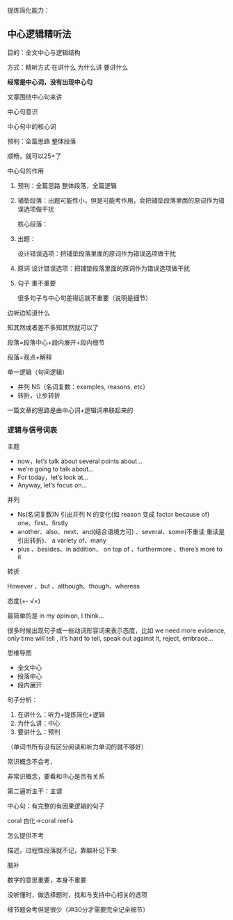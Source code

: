 提炼简化能力：

## 中心逻辑精听法

目的：全文中心与逻辑结构

方式：精听方式 在讲什么 为什么讲 要讲什么



**经常是中心词，没有出现中心句**

文章围绕中心句来讲



中心句意识

中心句中的核心词

预判：全篇思路 整体段落 

顺畅，就可以25+了



中心句的作用

1. 预判：全篇思路 整体段落，全篇逻辑

2. 铺垫段落：出题可能性小，但是可能考作用，会把铺垫段落里面的原词作为错误选项做干扰

   核心段落：

3. 出题：

   设计错误选项：把铺垫段落里面的原词作为错误选项做干扰

4. 原词 设计错误选项：把铺垫段落里面的原词作为错误选项做干扰

5. 句子 重不重要

   很多句子与中心句差得远就不重要（说明是细节）

边听边知道什么

知其然或者差不多知其然就可以了



段落=段落中心+段内展开+段内细节

段落=观点+解释



单一逻辑（句间逻辑）

- 并列 NS（名词复数：examples, reasons, etc）
- 转折，让步转折



一篇文章的思路是由中心词+逻辑词串联起来的

### 逻辑与信号词表

主题

- now，let’s talk about several points about... 
- we’re going to talk about...
- For today，let’s look at...
- Anyway, let’s focus on...

并列

- Ns(名词复数)N 引出并列 N 的变化(如 reason 变成 factor because of) one、first、firstly
- another、also、next、and(结合语境方可) 、several、some(不重读 重读是引出转折)、 a variety of、many
- plus 、besides、in addition、 on top of 、furthermore 、there’s more to it

转折

However 、but 、although、though、whereas

态度(+- √×)

最简单的是 in my opinion, I think...

很多时候出现句子或一些动词形容词来表示态度，比如 we need more evidence, only time will tell , it’s hard to tell, speak out against it, reject, embrace...

思维导图

- 全文中心
- 段落中心
- 段内展开



句子分析：

1. 在讲什么：听力+提炼简化+逻辑
2. 为什么讲：中心
3. 要讲什么：预判



（单词书所有没有区分阅读和听力单词的就不够好）



常识概念不会考，

非常识概念，要看和中心是否有关系



第二遍听主干：主谓



中心句：有完整的有因果逻辑的句子





coral 白化->coral reef↓

怎么提供不考

描述，过程性段落就不记，靠脑补记下来

脑补



数字的意思重要，本身不重要



没听懂时，做选择题时，找和与支持中心相关的选项



细节题会考但是很少（冲30分才需要完全记全细节）



